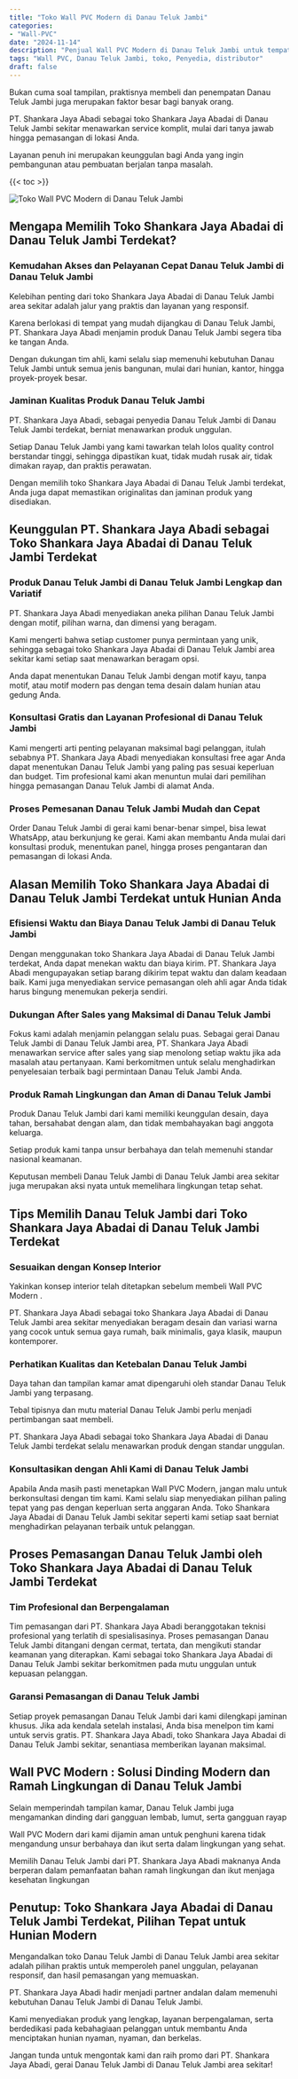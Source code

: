 ```yaml
---
title: "Toko Wall PVC Modern di Danau Teluk Jambi"
categories: 
- "Wall-PVC"
date: "2024-11-14"
description: "Penjual Wall PVC Modern di Danau Teluk Jambi untuk tempat tinggal, office, dan toko. Produk unggulan, variasi motif, pilihan warna elegan, beserta servis penempatan dikerjakan oleh teknisi berpengalaman dan garansi resmi!|Servis distribusi Wall PVC Modern di Danau Teluk Jambi untuk kebutuhan rumah, perkantoran, atau gerai, beserta produk berkualitas dan instalasi oleh tim berpengalaman serta kepastian resmi.|Solusi Wall PVC Modern di Danau Teluk Jambi yang terpercaya bagi rumah, kantor, serta toko, dengan produk berkualitas dan pemasangan dikerjakan oleh tim berpengalaman serta garansi resmi.|Distribusi Wall PVC Modern di Danau Teluk Jambi untuk hunian, office, dan toko, dengan material terbaik dan pemasangan dikerjakan oleh tenaga ahli profesional, dilengkapi dengan jaminan resmi.}"
tags: "Wall PVC, Danau Teluk Jambi, toko, Penyedia, distributor"
draft: false
---
```


Bukan cuma soal tampilan, praktisnya membeli dan penempatan Danau Teluk Jambi juga merupakan faktor besar bagi banyak orang.

PT. Shankara Jaya Abadi sebagai toko Shankara Jaya Abadai di Danau Teluk Jambi sekitar menawarkan service komplit, mulai dari tanya jawab hingga pemasangan di lokasi Anda.

Layanan penuh ini merupakan keunggulan bagi Anda yang ingin pembangunan atau pembuatan berjalan tanpa masalah.

{{< toc >}}

![Toko Wall PVC Modern di Danau Teluk Jambi](/images/Wall-PVC/Toko-Wall-PVC-Modern-di-Danau-Teluk-Jambi.png)


## Mengapa Memilih Toko Shankara Jaya Abadai di Danau Teluk Jambi Terdekat?

### Kemudahan Akses dan Pelayanan Cepat Danau Teluk Jambi di Danau Teluk Jambi

Kelebihan penting dari toko Shankara Jaya Abadai di Danau Teluk Jambi area sekitar adalah jalur yang praktis dan layanan yang responsif.

Karena berlokasi di tempat yang mudah dijangkau di Danau Teluk Jambi, PT. Shankara Jaya Abadi menjamin produk Danau Teluk Jambi segera tiba ke tangan Anda.

Dengan dukungan tim ahli, kami selalu siap memenuhi kebutuhan Danau Teluk Jambi untuk semua jenis bangunan, mulai dari hunian, kantor, hingga proyek-proyek besar.

### Jaminan Kualitas Produk Danau Teluk Jambi

PT. Shankara Jaya Abadi, sebagai penyedia Danau Teluk Jambi di Danau Teluk Jambi terdekat, berniat menawarkan produk unggulan.

Setiap Danau Teluk Jambi yang kami tawarkan telah lolos quality control berstandar tinggi, sehingga dipastikan kuat, tidak mudah rusak air, tidak dimakan rayap, dan praktis perawatan.

Dengan memilih toko Shankara Jaya Abadai di Danau Teluk Jambi terdekat, Anda juga dapat memastikan originalitas dan jaminan produk yang disediakan.

## Keunggulan PT. Shankara Jaya Abadi sebagai Toko Shankara Jaya Abadai di Danau Teluk Jambi Terdekat

### Produk Danau Teluk Jambi di Danau Teluk Jambi Lengkap dan Variatif

PT. Shankara Jaya Abadi menyediakan aneka pilihan Danau Teluk Jambi dengan motif, pilihan warna, dan dimensi yang beragam.

Kami mengerti bahwa setiap customer punya permintaan yang unik, sehingga sebagai toko Shankara Jaya Abadai di Danau Teluk Jambi area sekitar kami setiap saat menawarkan beragam opsi.

Anda dapat menentukan Danau Teluk Jambi dengan motif kayu, tanpa motif, atau motif modern pas dengan tema desain dalam hunian atau gedung Anda.

### Konsultasi Gratis dan Layanan Profesional di Danau Teluk Jambi

Kami mengerti arti penting pelayanan maksimal bagi pelanggan, itulah sebabnya PT. Shankara Jaya Abadi menyediakan konsultasi free agar Anda dapat menentukan Danau Teluk Jambi yang paling pas sesuai keperluan dan budget. Tim profesional kami akan menuntun mulai dari pemilihan hingga pemasangan Danau Teluk Jambi di alamat Anda.

### Proses Pemesanan Danau Teluk Jambi Mudah dan Cepat

Order Danau Teluk Jambi di gerai kami benar-benar simpel, bisa lewat WhatsApp, atau berkunjung ke gerai. Kami akan membantu Anda mulai dari konsultasi produk, menentukan panel, hingga proses pengantaran dan pemasangan di lokasi Anda.

## Alasan Memilih Toko Shankara Jaya Abadai di Danau Teluk Jambi Terdekat untuk Hunian Anda

### Efisiensi Waktu dan Biaya Danau Teluk Jambi di Danau Teluk Jambi

Dengan menggunakan toko Shankara Jaya Abadai di Danau Teluk Jambi terdekat, Anda dapat menekan waktu dan biaya kirim. PT. Shankara Jaya Abadi mengupayakan setiap barang dikirim tepat waktu dan dalam keadaan baik. Kami juga menyediakan service pemasangan oleh ahli agar Anda tidak harus bingung menemukan pekerja sendiri.

### Dukungan After Sales yang Maksimal di Danau Teluk Jambi

Fokus kami adalah menjamin pelanggan selalu puas. Sebagai gerai Danau Teluk Jambi di Danau Teluk Jambi area, PT. Shankara Jaya Abadi menawarkan service after sales yang siap menolong setiap waktu jika ada masalah atau pertanyaan. Kami berkomitmen untuk selalu menghadirkan penyelesaian terbaik bagi permintaan Danau Teluk Jambi Anda.

### Produk Ramah Lingkungan dan Aman di Danau Teluk Jambi

Produk Danau Teluk Jambi dari kami memiliki keunggulan desain, daya tahan, bersahabat dengan alam, dan tidak membahayakan bagi anggota keluarga.

Setiap produk kami tanpa unsur berbahaya dan telah memenuhi standar nasional keamanan.

Keputusan membeli Danau Teluk Jambi di Danau Teluk Jambi area sekitar juga merupakan aksi nyata untuk memelihara lingkungan tetap sehat.

## Tips Memilih Danau Teluk Jambi dari Toko Shankara Jaya Abadai di Danau Teluk Jambi Terdekat

### Sesuaikan dengan Konsep Interior 

Yakinkan konsep interior telah ditetapkan sebelum membeli  Wall PVC Modern .

PT. Shankara Jaya Abadi sebagai toko Shankara Jaya Abadai di Danau Teluk Jambi area sekitar menyediakan beragam desain dan variasi warna yang cocok untuk semua gaya rumah, baik minimalis, gaya klasik, maupun kontemporer.

### Perhatikan Kualitas dan Ketebalan Danau Teluk Jambi

Daya tahan dan tampilan kamar amat dipengaruhi oleh standar Danau Teluk Jambi yang terpasang.

Tebal tipisnya dan mutu material Danau Teluk Jambi perlu menjadi pertimbangan saat membeli.

PT. Shankara Jaya Abadi sebagai toko Shankara Jaya Abadai di Danau Teluk Jambi terdekat selalu menawarkan produk dengan standar unggulan.

### Konsultasikan dengan Ahli Kami di Danau Teluk Jambi

Apabila Anda masih pasti menetapkan Wall PVC Modern, jangan malu untuk berkonsultasi dengan tim kami. Kami selalu siap menyediakan pilihan paling tepat yang pas dengan keperluan serta anggaran Anda. Toko Shankara Jaya Abadai di Danau Teluk Jambi sekitar seperti kami setiap saat berniat menghadirkan pelayanan terbaik untuk pelanggan.

## Proses Pemasangan Danau Teluk Jambi oleh Toko Shankara Jaya Abadai di Danau Teluk Jambi Terdekat

### Tim Profesional dan Berpengalaman

Tim pemasangan dari PT. Shankara Jaya Abadi beranggotakan teknisi profesional yang terlatih di spesialisasinya. Proses pemasangan Danau Teluk Jambi ditangani dengan cermat, tertata, dan mengikuti standar keamanan yang diterapkan. Kami sebagai toko Shankara Jaya Abadai di Danau Teluk Jambi sekitar berkomitmen pada mutu unggulan untuk kepuasan pelanggan.

### Garansi Pemasangan di Danau Teluk Jambi

Setiap proyek pemasangan Danau Teluk Jambi dari kami dilengkapi jaminan khusus. Jika ada kendala setelah instalasi, Anda bisa menelpon tim kami untuk servis gratis. PT. Shankara Jaya Abadi, toko Shankara Jaya Abadai di Danau Teluk Jambi sekitar, senantiasa memberikan layanan maksimal.

##  Wall PVC Modern : Solusi Dinding Modern dan Ramah Lingkungan di Danau Teluk Jambi

Selain memperindah tampilan kamar, Danau Teluk Jambi juga mengamankan dinding dari gangguan lembab, lumut, serta gangguan rayap

 Wall PVC Modern  dari kami dijamin aman untuk penghuni karena tidak mengandung unsur berbahaya dan ikut serta dalam lingkungan yang sehat.

Memilih Danau Teluk Jambi dari PT. Shankara Jaya Abadi maknanya Anda berperan dalam pemanfaatan bahan ramah lingkungan dan ikut menjaga kesehatan lingkungan

## Penutup: Toko Shankara Jaya Abadai di Danau Teluk Jambi Terdekat, Pilihan Tepat untuk Hunian Modern

Mengandalkan toko Danau Teluk Jambi di Danau Teluk Jambi area sekitar adalah pilihan praktis untuk memperoleh panel unggulan, pelayanan responsif, dan hasil pemasangan yang memuaskan.

PT. Shankara Jaya Abadi hadir menjadi partner andalan dalam memenuhi kebutuhan Danau Teluk Jambi di Danau Teluk Jambi.

Kami menyediakan produk yang lengkap, layanan berpengalaman, serta berdedikasi pada kebahagiaan pelanggan untuk membantu Anda menciptakan hunian nyaman, nyaman, dan berkelas.

Jangan tunda untuk mengontak kami dan raih promo dari PT. Shankara Jaya Abadi, gerai Danau Teluk Jambi di Danau Teluk Jambi area sekitar!